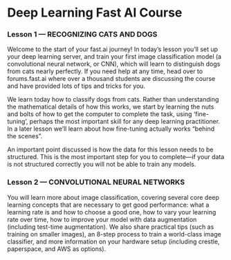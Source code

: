 # Deep Learning Fast AI Course


### Lesson 1 — RECOGNIZING CATS AND DOGS

Welcome to the start of your fast.ai journey! In today’s lesson you’ll set up your deep learning server, and train your first image classification model (a convolutional neural network, or CNN), which will learn to distinguish dogs from cats nearly perfectly. If you need help at any time, head over to forums.fast.ai where over a thousand students are discussing the course and have provided lots of tips and tricks for you.

We learn today how to classify dogs from cats. Rather than understanding the mathematical details of how this works, we start by learning the nuts and bolts of how to get the computer to complete the task, using ‘fine-tuning’, perhaps the most important skill for any deep learning practitioner. In a later lesson we’ll learn about how fine-tuning actually works “behind the scenes”.

An important point discussed is how the data for this lesson needs to be structured. This is the most important step for you to complete—if your data is not structured correctly you will not be able to train any models.

### Lesson 2 — CONVOLUTIONAL NEURAL NETWORKS
You will learn more about image classification, covering several core deep learning concepts that are necessary to get good performance: what a learning rate is and how to choose a good one, how to vary your learning rate over time, how to improve your model with data augmentation (including test-time augmentation). We also share practical tips (such as training on smaller images), an 8-step process to train a world-class image classifier, and more information on your hardware setup (including crestle, paperspace, and AWS as options).
